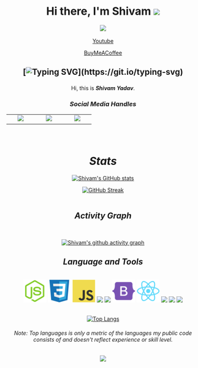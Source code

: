 <div align="center">
   <h1>Hi there, I'm Shivam <img src="https://media.giphy.com/media/hvRJCLFzcasrR4ia7z/giphy.gif" width="25px"> </h1>
   <p align="center">
  <img width="250" src="https://media.giphy.com/media/836HiJc7pgzy8iNXCn/giphy.gif">
</p>

[Youtube](https://www.youtube.com/channel/UCUdNjG2Bu72WriXzWObRiqA)

[BuyMeACoffee](https://www.buymeacoffee.com/coderama)
<h2 align="center">

[![Typing SVG](https://readme-typing-svg.herokuapp.com?font='Comfortaa'&color=%23268F77&size=30&center=true&vCenter=true&height=30&lines=Hello+there+!;Welcome+to+my+profile+!)](https://git.io/typing-svg)
 
</h2>

Hi, this is ***Shivam Yadav***.

<h3 align='center'><i>Social Media Handles</i></h3>
<p align='center'>
 
<table width="100" align='center'>
<tr>
    <td align='center' width="60">
        <a href="https://twitter.com/Cod3rama"><img src="https://img.icons8.com/external-tal-revivo-color-tal-revivo/100/000000/external-twitter-an-american-online-news-and-social-networking-service-logo-color-tal-revivo.png"/></a>
    </td>
    <td align='center' width="60">
        <a href="https://www.instagram.com/shivamthe1/"><img src="https://img.icons8.com/fluency/96/000000/instagram-new.png"/></a>
    </td>
    <td align='center' width="60">
        <a href="https://www.linkedin.com/in/shivamyadav37"><img src="https://img.icons8.com/color/96/000000/linkedin-2.png"/></a>
    </td>
</tr>
</table>

</p>

<h3 align="center">


 </h3>
 </br>
<div align="center">
<h1><i>Stats</i></h1>
 
[![Shivam's GitHub stats](https://github-readme-stats.vercel.app/api?username=shivamyadav37&count_private=true&show_icons=true&theme=gotham)](https://github.com/shivamyadav37/github-readme-stats)
 
[![GitHub Streak](https://github-readme-streak-stats.herokuapp.com/?user=shivamyadav37&theme=gotham)](https://git.io/streak-stats)
</br>
</br>
<h2><i>Activity Graph</i></h2>
</br>

[![Shivam's github activity graph](https://activity-graph.herokuapp.com/graph?username=shivamyadav37&theme=gotham)](https://github.com/shivamyadav37/github-readme-activity-graph)

<h2><i>Language and Tools</i></h2>
</br>
 <img src="https://raw.githubusercontent.com/devicons/devicon/9f4f5cdb393299a81125eb5127929ea7bfe42889/icons/nodejs/nodejs-original.svg" height="auto" width="60px">
 <img src="https://raw.githubusercontent.com/devicons/devicon/9f4f5cdb393299a81125eb5127929ea7bfe42889/icons/css3/css3-original.svg" height="auto" width="60px">
 <img src="https://raw.githubusercontent.com/devicons/devicon/9f4f5cdb393299a81125eb5127929ea7bfe42889/icons/javascript/javascript-original.svg" height="auto" width="60px">
 <img src="https://www.vectorlogo.zone/logos/python/python-icon.svg" height="auto" width="60px"> 
 <img src="https://www.vectorlogo.zone/logos/java/java-icon.svg" height="auto" width="60px">
 <img src="https://raw.githubusercontent.com/devicons/devicon/9f4f5cdb393299a81125eb5127929ea7bfe42889/icons/bootstrap/bootstrap-plain.svg" height="auto" width="60px">
 <img src="https://raw.githubusercontent.com/devicons/devicon/9f4f5cdb393299a81125eb5127929ea7bfe42889/icons/react/react-original.svg" height="auto" width="60px">
<!--  <img src="https://www.vectorlogo.zone/logos/google_cloud/google_cloud-ar21.svg" height="auto" width="60px"> -->
 <img src="https://www.vectorlogo.zone/logos/github/github-icon.svg" height="auto" width="60px">
 <img src="https://github.com/bestofjs/bestofjs-webui/blob/master/public/logos/vscode.svg" height="auto" width="60">
 <img src="https://www.vectorlogo.zone/logos/gnu_bash/gnu_bash-official.svg" width="130px">
 
</br>
</br>

[![Top Langs](https://github-readme-stats.vercel.app/api/top-langs/?username=shivamyadav37&langs_count=6&layout=compact&theme=gotham)](https://github.com/shivamyadav37/github-readme-stats) 
<h6> Note: Top languages is only a metric of the languages my public code consists of and doesn't reflect experience or skill level. </h6>

</div>



   <p align="center">
  <img width="400" src="https://media.giphy.com/media/qgQUggAC3Pfv687qPC/giphy.gif">
</p>

